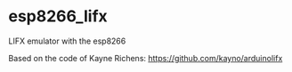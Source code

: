 # esp8266_lifx
LIFX emulator with the esp8266

Based on the code of Kayne Richens: https://github.com/kayno/arduinolifx
